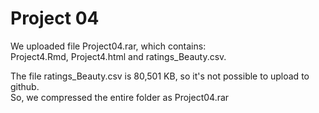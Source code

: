 # Project 04

We uploaded file Project04.rar, which contains:  
Project4.Rmd, Project4.html and ratings_Beauty.csv.   

The file ratings_Beauty.csv is 80,501 KB, so it's not possible to upload to github.  
So, we compressed the entire folder as Project04.rar  
